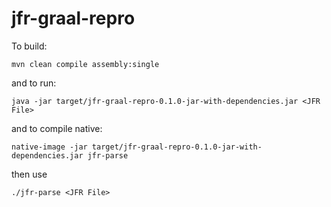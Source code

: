 # jfr-graal-repro 

To build:

```
mvn clean compile assembly:single
```

and to run:

```
java -jar target/jfr-graal-repro-0.1.0-jar-with-dependencies.jar <JFR File>
```

and to compile native:

```
native-image -jar target/jfr-graal-repro-0.1.0-jar-with-dependencies.jar jfr-parse
```

then use
```
./jfr-parse <JFR File>
```

